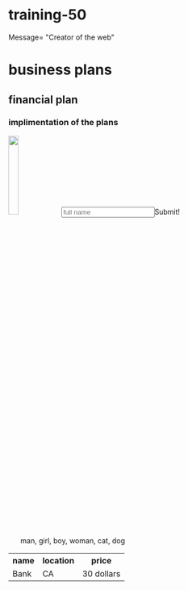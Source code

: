 # training-50
<!doctype html>
<html>
<title>
  Hi, world
  </title>
  <body>
  Message= "Creator of the web"
    <heading>
      <h1 style:="color:#82154a;text-align:center">business plans</h1>
      <h2>financial plan</h2>
      <h3>implimentation of the plans</h3>
      </heading>
    <image src="cat.jpg"
           <image src="https://www.facebook.com/photo.php?fbid=10151935272866790&set=a.441192986789&type=3&theater" hight="10" width="20%">
           <table>
             <tr>
               <th>name</th>
               <th>location</th>
               <th>price</th>
               </tr>
             <tr>
               <td>Bank</td>
               <td>CA</td>
               <td>30 dollars</td>
               </tr>
             </tble>
             <form>
            <input type="txt" placeholder="full name" name="name">
               <bottom>Submit!</bottom>
               </form>
    
  </body>
  
<ol>
  man, girl, boy, woman, cat, dog
  </ol>
  </html>
  
